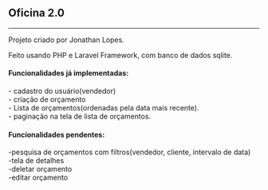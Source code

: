 <h2>Oficina 2.0</h2>
<hr>
Projeto criado por Jonathan Lopes.
<p>Feito usando PHP e Laravel Framework, com banco de dados sqlite.</p>
<h4>Funcionalidades já implementadas:</h4>
- cadastro do usuário(vendedor)<br>
- criação de orçamento<br>
- Lista de orçamentos(ordenadas pela data mais recente).<br>
- paginação na tela de lista de orçamentos.<br>
<h4>Funcionalidades pendentes:</h4>
-pesquisa de orçamentos com filtros(vendedor, cliente, intervalo de data)<br>
-tela de detalhes<br>
-deletar orçamento<br>
-editar orçamento<br>
